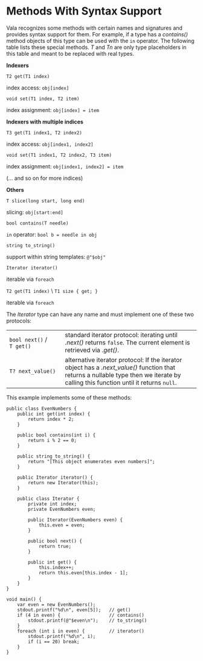 # Methods With Syntax Support

Vala recognizes some methods with certain names and signatures and provides syntax support for them. For example, if a type has a *contains()* method objects of this type can be used with the `in` operator. The following table lists these special methods. *T* and *Tn* are only type placeholders in this table and meant to be replaced with real types. 

**Indexers**

`T2 get(T1 index)`

index access: `obj[index]`

`void set(T1 index, T2 item)`

index assignment: `obj[index] = item`

**Indexers with multiple indices**

`T3 get(T1 index1, T2 index2)`

index access: `obj[index1, index2]`

`void set(T1 index1, T2 index2, T3 item)`

index assignment: `obj[index1, index2] = item`

(... and so on for more indices)

**Others**

`T slice(long start, long end)`

slicing: `obj[start:end]`

`bool contains(T needle)`

`in` operator: `bool b = needle in obj`

`string to_string()`

support within string templates: `@"$obj"`

`Iterator iterator()`

iterable via `foreach`

`T2 get(T1 index)` \  `T1 size { get; }`

iterable via `foreach`

The *Iterator* type can have any name and must implement one of these two protocols: 

| | |
|---|---|
|`bool next()` / `T get()` | standard iterator protocol: iterating until *.next()* returns `false`. The current element is retrieved via *.get()*. |
|`T? next_value()` | alternative iterator protocol: If the iterator object has a *.next_value()* function that returns a nullable type then we iterate by calling this function until it returns `null`.|

This example implements some of these methods: 

```vala
public class EvenNumbers {
    public int get(int index) {
        return index * 2;
    }

    public bool contains(int i) {
        return i % 2 == 0;
    }

    public string to_string() {
        return "[This object enumerates even numbers]";
    }

    public Iterator iterator() {
        return new Iterator(this);
    }

    public class Iterator {
        private int index;
        private EvenNumbers even;

        public Iterator(EvenNumbers even) {
            this.even = even;
        }

        public bool next() {
            return true;
        }

        public int get() {
            this.index++;
            return this.even[this.index - 1];
        }
    }
}

void main() {
    var even = new EvenNumbers();
    stdout.printf("%d\n", even[5]);   // get()
    if (4 in even) {                  // contains()
        stdout.printf(@"$even\n");    // to_string()
    }
    foreach (int i in even) {         // iterator()
        stdout.printf("%d\n", i);
        if (i == 20) break;
    }
}
```